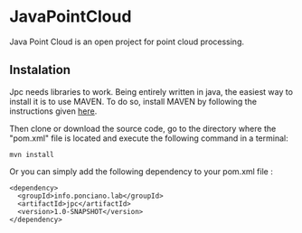 # JavaPointCloud
Java Point Cloud is an open project for point cloud processing.

## Instalation 
Jpc needs libraries to work. Being entirely written in java, the easiest way to install it is to use MAVEN. To do so, install MAVEN by following the instructions given [here](https://maven.apache.org/install.html).

Then clone or download the source code, go to the directory where the "pom.xml" file is located and execute the following command in a terminal: 

```
mvn install
```
Or you can simply add the following dependency to your pom.xml file :
```
<dependency>
  <groupId>info.ponciano.lab</groupId>
  <artifactId>jpc</artifactId>
  <version>1.0-SNAPSHOT</version>
</dependency>
```
